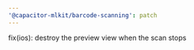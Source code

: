 ```yaml
---
'@capacitor-mlkit/barcode-scanning': patch
---
```


fix(ios): destroy the preview view when the scan stops
